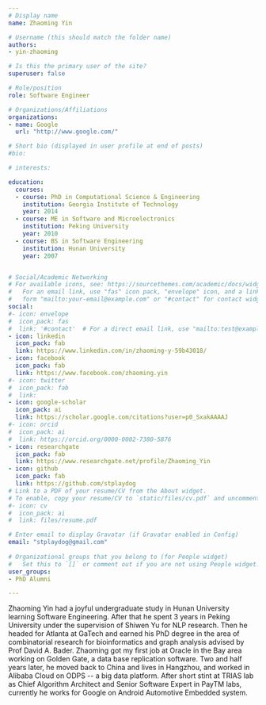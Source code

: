 ```yaml
---
# Display name
name: Zhaoming Yin

# Username (this should match the folder name)
authors:
- yin-zhaoming

# Is this the primary user of the site?
superuser: false

# Role/position
role: Software Engineer

# Organizations/Affiliations
organizations:
- name: Google
  url: "http://www.google.com/"

# Short bio (displayed in user profile at end of posts)
#bio: 

# interests:

education:
  courses:
  - course: PhD in Computational Science & Engineering
    institution: Georgia Institute of Technology
    year: 2014
  - course: ME in Software and Microelectronics
    institution: Peking University
    year: 2010
  - course: BS in Software Engineering
    institution: Hunan University
    year: 2007


# Social/Academic Networking
# For available icons, see: https://sourcethemes.com/academic/docs/widgets/#icons
#   For an email link, use "fas" icon pack, "envelope" icon, and a link in the
#   form "mailto:your-email@example.com" or "#contact" for contact widget.
social:
#- icon: envelope
#  icon_pack: fas
#  link: '#contact'  # For a direct email link, use "mailto:test@example.org".
- icon: linkedin
  icon_pack: fab
  link: https://www.linkedin.com/in/zhaoming-y-59b43018/
- icon: facebook
  icon_pack: fab
  link: https://www.facebook.com/zhaoming.yin
#- icon: twitter
#  icon_pack: fab
#  link: 
- icon: google-scholar
  icon_pack: ai
  link: https://scholar.google.com/citations?user=p0_SxakAAAAJ
#- icon: orcid
#  icon_pack: ai
#  link: https://orcid.org/0000-0002-7380-5876
- icon: researchgate
  icon_pack: fab
  link: https://www.researchgate.net/profile/Zhaoming_Yin
- icon: github
  icon_pack: fab
  link: https://github.com/stplaydog
# Link to a PDF of your resume/CV from the About widget.
# To enable, copy your resume/CV to `static/files/cv.pdf` and uncomment the lines below.  
#- icon: cv
#  icon_pack: ai
#  link: files/resume.pdf

# Enter email to display Gravatar (if Gravatar enabled in Config)
email: "stplaydog@gmail.com"
  
# Organizational groups that you belong to (for People widget)
#   Set this to `[]` or comment out if you are not using People widget.  
user_groups:
- PhD Alumni

---
```


Zhaoming Yin had a joyful undergraduate study in Hunan University
learning Software Engineering. After that he spent 3 years in Peking
University under the supervision of Shiwen Yu for NLP research. Then he
headed for Atlanta at GaTech and earned his PhD degree in the area of
combinatorial research for bioinformatics and graph analysis advised
by Prof David A. Bader. Zhaoming got my first job at Oracle in the Bay area
working on Golden Gate, a data base replication software. Two and half
years later, he moved back to China and lives in Hangzhou, and worked in
Alibaba Cloud on ODPS -- a big data platform. After short stint at
TRIAS lab as Chief Algorithm Architect and Senior Software Expert in
PayTM labs, currently he works for Google on Android Automotive Embedded
system.
